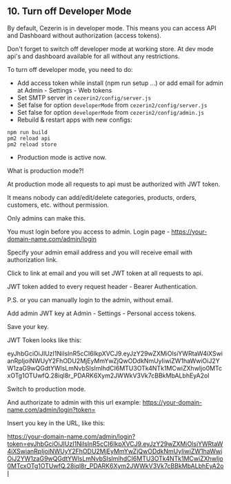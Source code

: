 ## 10. Turn off Developer Mode

By default, Cezerin is in developer mode. This means you can access API and Dashboard without authorization (access tokens).

Don't forget to switch off developer mode at working store.
At dev mode api's and dashboard available for all without any restrictions.

To turn off developer mode, you need to do:

- Add access token while install (npm run setup ...) or add email for admin at Admin - Settings - Web tokens
- Set SMTP server in `cezerin2/config/server.js`
- Set false for option `developerMode` from `cezerin2/config/server.js`
- Set false for option `developerMode` from `cezerin2/config/admin.js`
- Rebuild & restart apps with new configs:

```
npm run build
pm2 reload api
pm2 reload store
```

- Production mode is active now.

What is production mode?!

At production mode all requests to api must be authorized with JWT token.

It means nobody can add/edit/delete categories, products, orders, customers, etc. without permission.

Only admins can make this.

You must login before you access to admin.
Login page - https://your-domain-name.com/admin/login

Specify your admin email address and you will receive email with authorization link.

Click to link at email and you will set JWT token at all requests to api.

JWT token added to every request header - Bearer Authentication.

P.S. or you can manually login to the admin, without email.

Add admin JWT key at Admin - Settings - Personal access tokens.

Save your key.

JWT Token looks like this:

eyJhbGciOiJIUzI1NiIsInR5cCI6IkpXVCJ9.eyJzY29wZXMiOlsiYWRtaW4iXSwianRpIjoiNWUyY2FhODU2MjEyMmYwZjQwODdkNmUyIiwiZW1haWwiOiJ2YW1zaG9wQGdtYWlsLmNvbSIsImlhdCI6MTU3OTk4NTk1MCwiZXhwIjo0MTcxOTg1OTUwfQ.28iql8r_PDARK6Xym2JWWkV3Vk7cBBkMbALbhEyA2oI

Switch to production mode.

And authorizate to admin with this url example: https://your-domain-name.com/admin/login?token=  

Insert you key in the URL, like this:

https://your-domain-name.com/admin/login?token=eyJhbGciOiJIUzI1NiIsInR5cCI6IkpXVCJ9.eyJzY29wZXMiOlsiYWRtaW4iXSwianRpIjoiNWUyY2FhODU2MjEyMmYwZjQwODdkNmUyIiwiZW1haWwiOiJ2YW1zaG9wQGdtYWlsLmNvbSIsImlhdCI6MTU3OTk4NTk1MCwiZXhwIjo0MTcxOTg1OTUwfQ.28iql8r_PDARK6Xym2JWWkV3Vk7cBBkMbALbhEyA2oI

